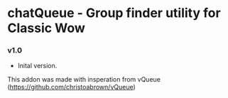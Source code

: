 # chatQueue - Group finder utility for Classic Wow

### v1.0
* Inital version.

This addon was made with insperation from vQueue (https://github.com/christoabrown/vQueue)